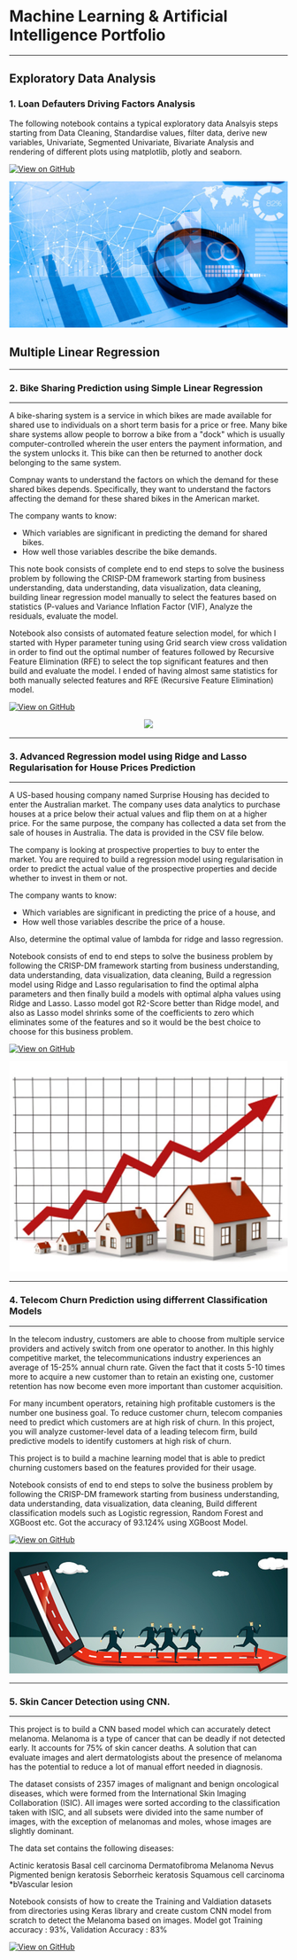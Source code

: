 # Machine Learning & Artificial Intelligence Portfolio
---
## Exploratory Data Analysis

### 1. Loan Defauters Driving Factors Analysis

The following notebook contains a typical exploratory data Analsyis steps starting from Data Cleaning, Standardise values, filter data, derive new variables, Univariate, Segmented Univariate, Bivariate Analysis and rendering of different plots using matplotlib, plotly and seaborn.

[![View on GitHub](https://img.shields.io/badge/GitHub-View_on_GitHub-blue?logo=GitHub)](https://github.com/bhogasena/Loan_Default_Analysis)

<center><img src="assets/img/EDA.jpg"/></center>

## Multiple Linear Regression

---
### 2. Bike Sharing Prediction using Simple Linear Regression
--- 

A bike-sharing system is a service in which bikes are made available for shared use to individuals on a short term basis for a price or free. Many bike share systems allow people to borrow a bike from a "dock" which is usually computer-controlled wherein the user enters the payment information, and the system unlocks it. This bike can then be returned to another dock belonging to the same system.

Compnay wants to understand the factors on which the demand for these shared bikes depends. Specifically, they want to understand the factors affecting the demand for these shared bikes in the American market.

The company wants to know:

* Which variables are significant in predicting the demand for shared bikes.
* How well those variables describe the bike demands.

This note book consists of complete end to end steps to solve the business problem by following the CRISP-DM framework starting from business understanding, data understanding, data visualization, data cleaning,  building linear regression model manually to select the features based on statistics (P-values and Variance Inflation Factor (VIF), Analyze the residuals, evaluate the model. 

Notebook also consists of automated feature selection model, for which I started with Hyper parameter tuning using Grid search view cross validation in order to find out the optimal number of features followed by Recursive Feature Elimination (RFE) to select the top significant features and then build and evaluate the model. 
I ended of having almost same statistics for both manually selected features and RFE (Recursive Feature Elimination) model.

[![View on GitHub](https://img.shields.io/badge/GitHub-View_on_GitHub-blue?logo=GitHub)](https://github.com/bhogasena/BikeSharingDemad)

<center><img src="assets/img/Bikes.jpg"/></center>

---


### 3. Advanced Regression model using Ridge and Lasso Regularisation for House Prices Prediction

--- 
A US-based housing company named Surprise Housing has decided to enter the Australian market. The company uses data analytics to purchase houses at a price below their actual values and flip them on at a higher price. For the same purpose, the company has collected a data set from the sale of houses in Australia. The data is provided in the CSV file below.
 

The company is looking at prospective properties to buy to enter the market. You are required to build a regression model using regularisation in order to predict the actual value of the prospective properties and decide whether to invest in them or not.

The company wants to know:

*   Which variables are significant in predicting the price of a house, and
*   How well those variables describe the price of a house.

Also, determine the optimal value of lambda for ridge and lasso regression.

Notebook consists of end to end steps to solve the business problem by following the CRISP-DM framework starting from business understanding, data understanding, data visualization, data cleaning, Build a regression model using Ridge and Lasso regularisation to find the optimal alpha parameters and then finally build a models with optimal alpha values using Ridge and Lasso. Lasso model got R2-Score better than Ridge model, and also as Lasso model shrinks some of the coefficients to zero which eliminates some of the features and so it would be the best choice to choose for this business problem.

[![View on GitHub](https://img.shields.io/badge/GitHub-View_on_GitHub-blue?logo=GitHub)](https://github.com/bhogasena/House-Price-Prediction)

<center><img src="assets/img/house_price.jpg"/></center>

---

### 4. Telecom Churn Prediction using differrent Classification Models

--- 
In the telecom industry, customers are able to choose from multiple service providers and actively switch from one operator to another. In this highly competitive market, the telecommunications industry experiences an average of 15-25% annual churn rate. Given the fact that it costs 5-10 times more to acquire a new customer than to retain an existing one, customer retention has now become even more important than customer acquisition.

For many incumbent operators, retaining high profitable customers is the number one business goal. To reduce customer churn, telecom companies need to predict which customers are at high risk of churn. In this project, you will analyze customer-level data of a leading telecom firm, build predictive models to identify customers at high risk of churn.

This project is to build a machine learning model that is able to predict churning customers based on the features provided for their usage.

Notebook consists of end to end steps to solve the business problem by following the CRISP-DM framework starting from business understanding, data understanding, data visualization, data cleaning, Build different classification models such as Logistic regression, Random Forest and XGBoost etc. Got the accuracy of 93.124% using XGBoost Model.


[![View on GitHub](https://img.shields.io/badge/GitHub-View_on_GitHub-blue?logo=GitHub)](https://github.com/bhogasena/TelecomChurn_Prediction)

<center><img src="assets/img/telecomchurn.png"/></center>

---

### 5. Skin Cancer Detection using CNN.

--- 
This project is to build a CNN based model which can accurately detect melanoma. Melanoma is a type of cancer that can be deadly if not detected early. It accounts for 75% of skin cancer deaths. A solution that can evaluate images and alert dermatologists about the presence of melanoma has the potential to reduce a lot of manual effort needed in diagnosis.

The dataset consists of 2357 images of malignant and benign oncological diseases, which were formed from the International Skin Imaging Collaboration (ISIC). All images were sorted according to the classification taken with ISIC, and all subsets were divided into the same number of images, with the exception of melanomas and moles, whose images are slightly dominant.

The data set contains the following diseases:

Actinic keratosis
Basal cell carcinoma
Dermatofibroma
Melanoma
Nevus
Pigmented benign keratosis
Seborrheic keratosis
Squamous cell carcinoma *bVascular lesion

Notebook consists of how to create the Training and Valdiation datasets from directories using Keras library and create custom CNN model from scratch to detect the Melanoma based on images. Model got Training accuracy : 93%, Validation Accuracy : 83%

[![View on GitHub](https://img.shields.io/badge/GitHub-View_on_GitHub-blue?logo=GitHub)](https://github.com/bhogasena/Skin_Cancer_Detection_CNN)


